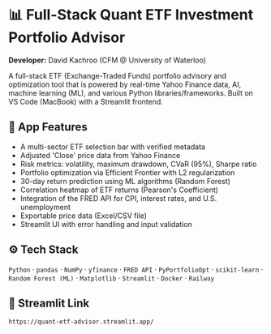 # 📊 Full-Stack Quant ETF Investment Portfolio Advisor

**Developer:** David Kachroo (CFM @ University of Waterloo)

A full-stack ETF (Exchange-Traded Funds) portfolio advisory and optimization tool that is powered by real-time Yahoo Finance data, AI, machine learning (ML), and various Python libraries/frameworks. Built on VS Code (MacBook) with a Streamlit frontend.

## 🔧 App Features

- A multi-sector ETF selection bar with verified metadata
- Adjusted 'Close' price data from Yahoo Finance
- Risk metrics: volatility, maximum drawdown, CVaR (95%), Sharpe ratio
- Portfolio optimization via Efficient Frontier with L2 regularization
- 30-day return prediction using ML algorithms (Random Forest)
- Correlation heatmap of ETF returns (Pearson's Coefficient)
- Integration of the FRED API for CPI, interest rates, and U.S. unemployment
- Exportable price data (Excel/CSV file)
- Streamlit UI with error handling and input validation

## ⚙️ Tech Stack

`Python` · `pandas` · `NumPy` · `yfinance` · `FRED API` · `PyPortfolioOpt` · `scikit-learn` · `Random Forest (ML)` · `Matplotlib` · `Streamlit` · `Docker` · `Railway`

## 🚀 Streamlit Link

```bash
https://quant-etf-advisor.streamlit.app/
